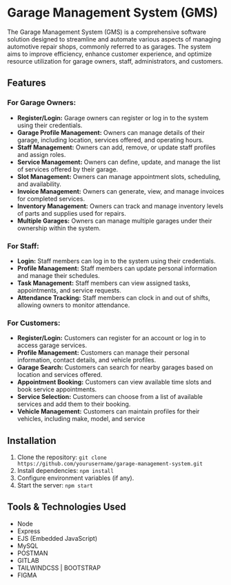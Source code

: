 # Garage Management System (GMS)

The Garage Management System (GMS) is a comprehensive software solution designed to streamline and automate various aspects of managing automotive repair shops, commonly referred to as garages. The system aims to improve efficiency, enhance customer experience, and optimize resource utilization for garage owners, staff, administrators, and customers.

## Features

### For Garage Owners:
- **Register/Login:** Garage owners can register or log in to the system using their credentials.
- **Garage Profile Management:** Owners can manage details of their garage, including location, services offered, and operating hours.
- **Staff Management:** Owners can add, remove, or update staff profiles and assign roles.
- **Service Management:** Owners can define, update, and manage the list of services offered by their garage.
- **Slot Management:** Owners can manage appointment slots, scheduling, and availability.
- **Invoice Management:** Owners can generate, view, and manage invoices for completed services.
- **Inventory Management:** Owners can track and manage inventory levels of parts and supplies used for repairs.
- **Multiple Garages:** Owners can manage multiple garages under their ownership within the system.

### For Staff:
- **Login:** Staff members can log in to the system using their credentials.
- **Profile Management:** Staff members can update personal information and manage their schedules.
- **Task Management:** Staff members can view assigned tasks, appointments, and service requests.
- **Attendance Tracking:** Staff members can clock in and out of shifts, allowing owners to monitor attendance.

### For Customers:
- **Register/Login:** Customers can register for an account or log in to access garage services.
- **Profile Management:** Customers can manage their personal information, contact details, and vehicle profiles.
- **Garage Search:** Customers can search for nearby garages based on location and services offered.
- **Appointment Booking:** Customers can view available time slots and book service appointments.
- **Service Selection:** Customers can choose from a list of available services and add them to their booking.
- **Vehicle Management:** Customers can maintain profiles for their vehicles, including make, model, and service 

## Installation

1. Clone the repository: `git clone https://github.com/yourusername/garage-management-system.git`
2. Install dependencies: `npm install`
3. Configure environment variables (if any).
4. Start the server: `npm start`

## Tools & Technologies Used

- Node
- Express
- EJS (Embedded JavaScript)
- MySQL
- POSTMAN
- GITLAB
- TAILWINDCSS | BOOTSTRAP 
- FIGMA

